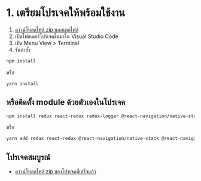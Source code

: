 
# 1. เตรียมโปรเจคให้พร้อมใช้งาน

1. [ดาวน์โหลดไฟล์ zip และแตกไฟล์](https://www.dropbox.com/s/rw9x0eswgd8spwf/nextflow-note-app-starter.zip?dl=0)
2. เปิดโฟลเดอร์โปรเจคขึ้นมาใน Visual Studio Code
3. เปิด Menu View > Terminal
4. รันคำสั่ง 

```bash
npm install
```

หรือ 

```bash
yarn install 
```

## หรือติดตั้ง module ด้วยตัวเองในโปรเจค

```bash
npm install redux react-redux redux-logger @react-navigation/native-stack @react-navigation/native @react-navigation/stack expo-app-loading formik
```

หรือ 

```bash
yarn add redux react-redux @react-navigation/native-stack @react-navigation/native @react-navigation/stack redux-logger expo-app-loading formik
```

## โปรเจคสมบูรณ์

- [ดาวน์โหลดไฟล์ zip ของโปรเจคที่เสร็จแล้ว](https://www.dropbox.com/s/sqxpmk7ubxxtjpy/nextflow-note-app-finish.zip?dl=0)
